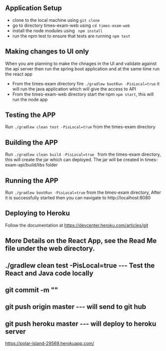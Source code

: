 ## Application Setup

* clone to the local machine using `git clone`
* go to directory times-exam-web using `cd times-exam-web` 
* install the node modules using ` npm install`
* run the npm test to ensure that tests are running `npm test`

## Making changes to UI only
When you are planning to make the chnages in the UI and validate against the api server then run the spring boot application and at the same time run the react app
* From the times-exam directory fire `./gradlew bootRun -PisLocal=true` it will run the java application which will give the access to API
* From the times-exam-web directory start the npm `npm start`, this will run the node app


## Testing the APP
Run `./gradlew clean test -PisLocal=true` from the times-exam directory

## Building the APP
Run `./gradlew clean build -PisLocal=true ` from the times-exam directory, this will create the jar which can deployed. The jar will be created in times-exam-api/build/libs folder

## Running the APP
Run `./gradlew bootRun -PisLocal=true` from the times-exam directory, After it is successfully started then you can navigate to http://localhost:8080

## Deploying to Heroku
Follow the documentation at https://devcenter.heroku.com/articles/git


## More Details on the React App, see the Read Me file under the web directory.

<!-- to Deploy code to Heroku server -->
## ./gradlew clean test -PisLocal=true --- Test the React and Java code locally
## git commit -m ""
## git push origin master --- will send to git hub
## git push heroku master --- will deploy to heroku server
https://polar-island-29569.herokuapp.com/
